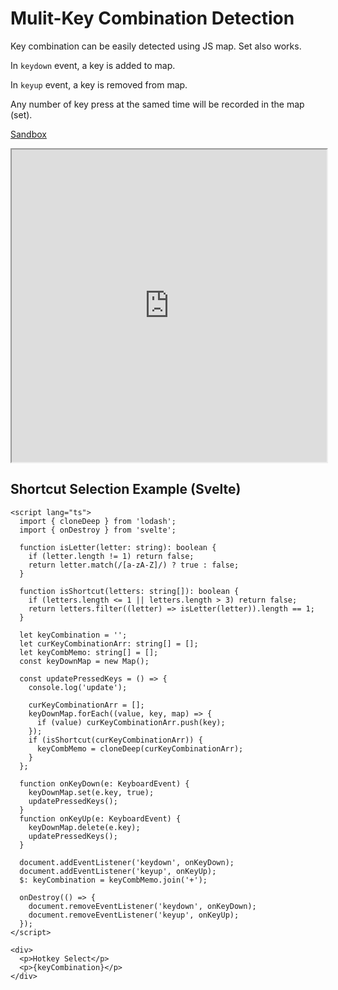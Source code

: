 # Mulit-Key Combination Detection

Key combination can be easily detected using JS map. Set also works.

In `keydown` event, a key is added to map.

In `keyup` event, a key is removed from map.

Any number of key press at the samed time will be recorded in the map (set).

[Sandbox](https://codesandbox.io/embed/general-multiple-key-press-combination-b575y7?fontsize=14&hidenavigation=1&theme=dark)

<iframe
	src="https://codesandbox.io/embed/general-multiple-key-press-combination-b575y7?fontsize=14&hidenavigation=1&theme=dark"
	width="100%"
    height="500"
	title="General Multiple Key Press Combination"
	allow="accelerometer; ambient-light-sensor; camera; encrypted-media; geolocation; gyroscope; hid; microphone; midi; payment; usb; vr; xr-spatial-tracking"
	sandbox="allow-forms allow-modals allow-popups allow-presentation allow-same-origin allow-scripts"
></iframe>

## Shortcut Selection Example (Svelte)

```svelte
<script lang="ts">
  import { cloneDeep } from 'lodash';
  import { onDestroy } from 'svelte';

  function isLetter(letter: string): boolean {
    if (letter.length != 1) return false;
    return letter.match(/[a-zA-Z]/) ? true : false;
  }

  function isShortcut(letters: string[]): boolean {
    if (letters.length <= 1 || letters.length > 3) return false;
    return letters.filter((letter) => isLetter(letter)).length == 1;
  }

  let keyCombination = '';
  let curKeyCombinationArr: string[] = [];
  let keyCombMemo: string[] = [];
  const keyDownMap = new Map();

  const updatePressedKeys = () => {
    console.log('update');

    curKeyCombinationArr = [];
    keyDownMap.forEach((value, key, map) => {
      if (value) curKeyCombinationArr.push(key);
    });
    if (isShortcut(curKeyCombinationArr)) {
      keyCombMemo = cloneDeep(curKeyCombinationArr);
    }
  };

  function onKeyDown(e: KeyboardEvent) {
    keyDownMap.set(e.key, true);
    updatePressedKeys();
  }
  function onKeyUp(e: KeyboardEvent) {
    keyDownMap.delete(e.key);
    updatePressedKeys();
  }

  document.addEventListener('keydown', onKeyDown);
  document.addEventListener('keyup', onKeyUp);
  $: keyCombination = keyCombMemo.join('+');

  onDestroy(() => {
    document.removeEventListener('keydown', onKeyDown);
    document.removeEventListener('keyup', onKeyUp);
  });
</script>

<div>
  <p>Hotkey Select</p>
  <p>{keyCombination}</p>
</div>

```
